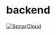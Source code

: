 # backend
[![SonarCloud](https://sonarcloud.io/images/project_badges/sonarcloud-white.svg)](https://sonarcloud.io/summary/new_code?id=Adpro-C4_backend)